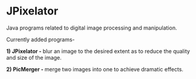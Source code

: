 JPixelator
==========

Java programs related to digital image processing and manipulation.

Currently added programs-

<b>1) JPixelator - </b>blur an image to the desired extent as to reduce the quality and size of the image.

<b>2) PicMerger - </b>merge two images into one to achieve dramatic effects.
